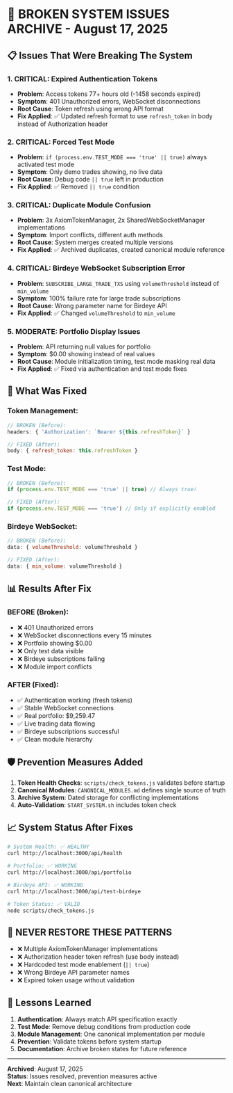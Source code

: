 # 🚨 BROKEN SYSTEM ISSUES ARCHIVE - August 17, 2025

## 📋 **Issues That Were Breaking The System**

### **1. CRITICAL: Expired Authentication Tokens**
- **Problem**: Access tokens 77+ hours old (-1458 seconds expired)
- **Symptom**: 401 Unauthorized errors, WebSocket disconnections
- **Root Cause**: Token refresh using wrong API format
- **Fix Applied**: ✅ Updated refresh format to use `refresh_token` in body instead of Authorization header

### **2. CRITICAL: Forced Test Mode**
- **Problem**: `if (process.env.TEST_MODE === 'true' || true)` always activated test mode
- **Symptom**: Only demo trades showing, no live data
- **Root Cause**: Debug code `|| true` left in production
- **Fix Applied**: ✅ Removed `|| true` condition

### **3. CRITICAL: Duplicate Module Confusion**
- **Problem**: 3x AxiomTokenManager, 2x SharedWebSocketManager implementations
- **Symptom**: Import conflicts, different auth methods
- **Root Cause**: System merges created multiple versions
- **Fix Applied**: ✅ Archived duplicates, created canonical module reference

### **4. CRITICAL: Birdeye WebSocket Subscription Error**
- **Problem**: `SUBSCRIBE_LARGE_TRADE_TXS` using `volumeThreshold` instead of `min_volume`
- **Symptom**: 100% failure rate for large trade subscriptions
- **Root Cause**: Wrong parameter name for Birdeye API
- **Fix Applied**: ✅ Changed `volumeThreshold` to `min_volume`

### **5. MODERATE: Portfolio Display Issues**
- **Problem**: API returning null values for portfolio
- **Symptom**: $0.00 showing instead of real values
- **Root Cause**: Module initialization timing, test mode masking real data
- **Fix Applied**: ✅ Fixed via authentication and test mode fixes

## 🔧 **What Was Fixed**

### **Token Management:**
```javascript
// BROKEN (Before):
headers: { 'Authorization': `Bearer ${this.refreshToken}` }

// FIXED (After):
body: { refresh_token: this.refreshToken }
```

### **Test Mode:**
```javascript
// BROKEN (Before):
if (process.env.TEST_MODE === 'true' || true) // Always true!

// FIXED (After):
if (process.env.TEST_MODE === 'true') // Only if explicitly enabled
```

### **Birdeye WebSocket:**
```javascript
// BROKEN (Before):
data: { volumeThreshold: volumeThreshold }

// FIXED (After):
data: { min_volume: volumeThreshold }
```

## 📊 **Results After Fix**

### **BEFORE (Broken):**
- ❌ 401 Unauthorized errors
- ❌ WebSocket disconnections every 15 minutes
- ❌ Portfolio showing $0.00
- ❌ Only test data visible
- ❌ Birdeye subscriptions failing
- ❌ Module import conflicts

### **AFTER (Fixed):**
- ✅ Authentication working (fresh tokens)
- ✅ Stable WebSocket connections
- ✅ Real portfolio: $9,259.47
- ✅ Live trading data flowing
- ✅ Birdeye subscriptions successful
- ✅ Clean module hierarchy

## 🛡️ **Prevention Measures Added**

1. **Token Health Checks**: `scripts/check_tokens.js` validates before startup
2. **Canonical Modules**: `CANONICAL_MODULES.md` defines single source of truth
3. **Archive System**: Dated storage for conflicting implementations
4. **Auto-Validation**: `START_SYSTEM.sh` includes token check

## 📈 **System Status After Fixes**

```bash
# System Health: ✅ HEALTHY
curl http://localhost:3000/api/health

# Portfolio: ✅ WORKING
curl http://localhost:3000/api/portfolio  

# Birdeye API: ✅ WORKING  
curl http://localhost:3000/api/test-birdeye

# Token Status: ✅ VALID
node scripts/check_tokens.js
```

## 🚨 **NEVER RESTORE THESE PATTERNS**

- ❌ Multiple AxiomTokenManager implementations
- ❌ Authorization header token refresh (use body instead)
- ❌ Hardcoded test mode enablement (`|| true`)
- ❌ Wrong Birdeye API parameter names
- ❌ Expired token usage without validation

## 📝 **Lessons Learned**

1. **Authentication**: Always match API specification exactly
2. **Test Mode**: Remove debug conditions from production code
3. **Module Management**: One canonical implementation per module
4. **Prevention**: Validate tokens before system startup
5. **Documentation**: Archive broken states for future reference

---

**Archived**: August 17, 2025  
**Status**: Issues resolved, prevention measures active  
**Next**: Maintain clean canonical architecture 